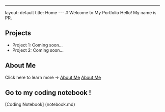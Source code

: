 ---
layout: default
title: Home
--- # Welcome to My Portfolio Hello! My name is PR.
## Projects
- Project 1: Coming soon...
- Project 2: Coming soon...
## About Me
Click here to learn more → [About Me](about.md)
[About Me](about.md)

## Go to my coding notebook !
[Coding Notebook] (notebook.md)
